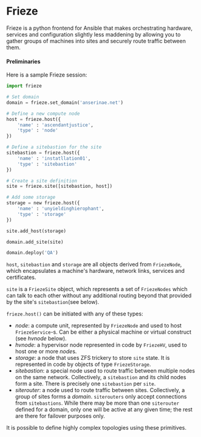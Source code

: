Frieze
======

Frieze is a python frontend for Ansible that makes orchestrating hardware, services and configuration slightly less maddening by allowing you to gather groups of machines into sites and securely route traffic between them.

#### Preliminaries

Here is a sample Frieze session:

```python
import frieze

# Set domain
domain = frieze.set_domain('anserinae.net')

# Define a new compute node
host = frieze.host({
    'name' : 'ascendantjustice',
    'type' : 'node'
})

# Define a sitebastion for the site
sitebastion = frieze.host({
    'name' : 'instatllation01',
    'type' : 'sitebastion'
})

# Create a site definition
site = frieze.site([sitebastion, host])

# Add some storage
storage = new frieze.host({
    'name' : 'unyieldinghierophant',
    'type' : 'storage'
})

site.add_host(storage)

domain.add_site(site)

domain.deploy('QA')
```

```host```, ```sitebastion``` and ```storage``` are all objects derived from ```FriezeNode```, which encapsulates a machine's hardware, network links, services and certificates.

```site``` is a ```FriezeSite``` object, which represents a set of ```FriezeNodes``` which can talk to each other without any additional routing beyond that provided by the site's ```sitebastion```(see below).

```frieze.host()``` can be initiated with any of these types:

* *node*: a compute unit, represented by ```FriezeNode``` and used to host ```FriezeService```-s. Can be either a physical machine or virtual construct (see *hvnode* below).
* *hvnode*: a hypervisor node represented in code by ```FriezeHV```, used to host one or more *node*s.
* *storage*: a node that uses ZFS trickery to store ```site``` state. It is represented in code by objects of type ```FriezeStorage```.
* *sitebastion*: a special node used to route traffic between multiple nodes on the same network. Collectively, a ```sitebastion``` and its child nodes form a site. There is precisely one ```sitebastion``` per ```site```.
* *siterouter*: a node used to route traffic between sites. Collectively, a group of sites forms a *domain*. ```siterouters``` only accept connections from ```sitebastions```. While there may be more than one ```siterouter``` defined for a domain, only one will be active at any given time; the rest are there for failover purposes only.

It is possible to define highly complex topologies using these primitives.
